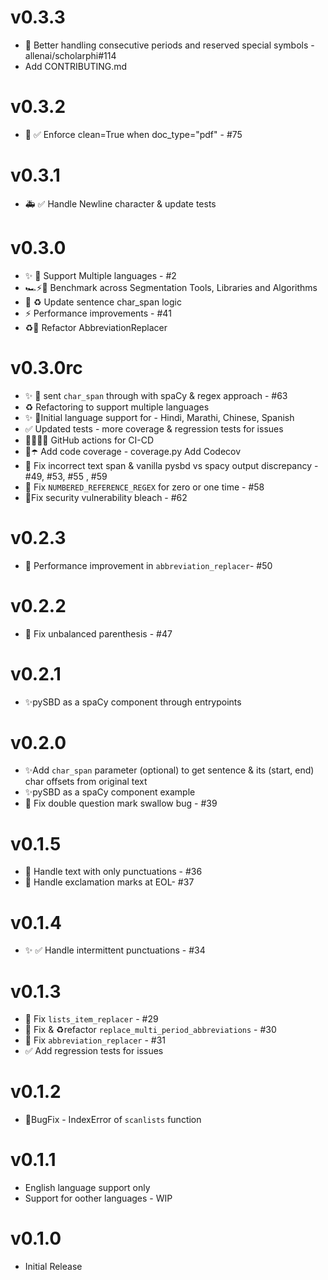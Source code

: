 # v0.3.3
- 🐛 Better handling consecutive periods and reserved special symbols - allenai/scholarphi#114
- Add CONTRIBUTING.md

# v0.3.2
- 🐛 ✅ Enforce clean=True when doc_type="pdf" - \#75

# v0.3.1
- 🚑 ✅ Handle Newline character & update tests

# v0.3.0
-   ✨ 💫  Support Multiple languages - \#2
-   🏎⚡️💯 Benchmark across Segmentation Tools, Libraries and Algorithms
-   🎨 ♻️ Update sentence char_span logic
-   ⚡️  Performance improvements - \#41
-   ♻️🐛 Refactor AbbreviationReplacer

# v0.3.0rc
-   ✨ 💫 sent `char_span` through with spaCy & regex approach - \#63
-   ♻️ Refactoring to support multiple languages
-   ✨ 💫Initial language support for - Hindi, Marathi, Chinese, Spanish
-   ✅ Updated tests - more coverage & regression tests for issues
-   👷👷🏻‍♀️ GitHub actions for CI-CD
-   💚☂️ Add code coverage - coverage.py Add Codecov
-   🐛 Fix incorrect text span & vanilla pysbd vs spacy output discrepancy - \#49, \#53, \#55 , \#59
-   🐛 Fix `NUMBERED_REFERENCE_REGEX` for zero or one time - \#58
-   🔐Fix security vulnerability bleach - \#62


# v0.2.3
-   🐛 Performance improvement in `abbreviation_replacer`- \#50

# v0.2.2
-   🐛 Fix unbalanced parenthesis - \#47

# v0.2.1
-   ✨pySBD as a spaCy component through entrypoints

# v0.2.0
-   ✨Add `char_span` parameter (optional) to get sentence & its (start, end) char offsets from original text
-   ✨pySBD as a spaCy component example
-   🐛 Fix double question mark swallow bug - \#39

# v0.1.5
-   🐛 Handle text with only punctuations - \#36
-   🐛 Handle exclamation marks at EOL- \#37

# v0.1.4
-   ✨ ✅ Handle intermittent punctuations - \#34

# v0.1.3
-   🐛 Fix `lists_item_replacer` - \#29
-   🐛 Fix & ♻️refactor `replace_multi_period_abbreviations` - \#30
-   🐛 Fix `abbreviation_replacer` - \#31
-   ✅ Add regression tests for issues

# v0.1.2
-   🐛BugFix - IndexError of `scanlists` function

# v0.1.1
-   English language support only
-   Support for oother languages - WIP

# v0.1.0
-   Initial Release
